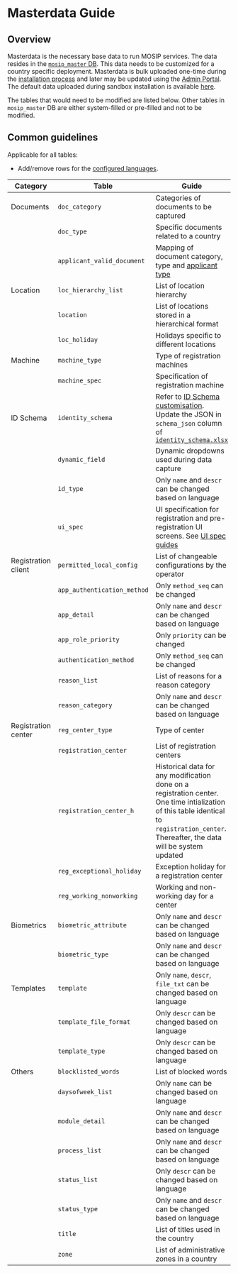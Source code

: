 # Masterdata Guide

## Overview
Masterdata is the necessary base data to run MOSIP services. The data resides in the [`mosip_master` DB](https://github.com/mosip/admin-services/tree/1.2.0-rc2/db_scripts/mosip_master). This data needs to be customized for a country specific deployment.  Masterdata is bulk uploaded one-time during the [installation process](https://github.com/mosip/mosip-infra/tree/1.2.0-rc2/deployment/v3/mosip/kernel/masterdata) and later may be updated using the [Admin Portal](admin-portal-guide.md). The default data uploaded during sandbox installation is available [here](https://github.com/mosip/mosip-data/tree/lts/mosip_master/xlsx). 

The tables that would need to be modified are listed below.  Other tables in `mosip_master` DB are either system-filled or pre-filled and not to be modified.

## Common guidelines
Applicable for all tables:

* Add/remove rows for the [configured languages](). 

|Category|Table|Guide|
|---|---|---|
|Documents|`doc_category`|Categories of documents to be captured|
||`doc_type`| Specific documents related to a country|
||`applicant_valid_document`|Mapping of document category, type and [applicant type](https://github.com/mosip/mosip-config/blob/develop3-v3/applicanttype.mvel)|
|Location|`loc_hierarchy_list`|List of location hierarchy|
||`location`|List of locations stored in a hierarchical format|
||`loc_holiday`|Holidays specific to different locations|
|Machine|`machine_type`|Type of registration machines|
||`machine_spec`|Specification of registration machine|
|ID Schema|`identity_schema`| Refer to [ID Schema customisation](id-schema.md). Update the JSON in `schema_json` column of [`identity_schema.xlsx`](https://github.com/mosip/mosip-data/tree/lts/mosip_master/xlsx/identity_schema.xlsx)|
||`dynamic_field`|Dynamic dropdowns used during data capture|
||`id_type`|Only `name` and `descr` can be changed based on language|
||`ui_spec`|UI specification for registration and pre-registration UI screens. See [UI spec guides]()|
|Registration client|`permitted_local_config`|List of changeable configurations by the operator|
||`app_authentication_method`| Only `method_seq` can be changed|
||`app_detail`|Only `name` and `descr` can be changed based on language|
||`app_role_priority`|Only `priority` can be changed|
||`authentication_method`|Only `method_seq` can be changed|
||`reason_list`|List of reasons for a reason category|
||`reason_category`|Only `name` and `descr` can be changed based on language|
|Registration center|`reg_center_type`|Type of center |
||`registration_center`|List of registration centers|
||`registration_center_h`|Historical data for any modification done on a registration center. One time intialization of this table identical to `registration_center`. Thereafter, the data will be system updated|
||`reg_exceptional_holiday`|Exception holiday for a registration center|
||`reg_working_nonworking`|Working and non-working day for a center|
|Biometrics|`biometric_attribute`|Only `name` and `descr` can be changed based on language|
||`biometric_type`|Only `name` and `descr` can be changed based on language|
|Templates|`template`|Only `name`, `descr`, `file_txt` can be changed based on language|
||`template_file_format`|Only `descr` can be changed based on language|
||`template_type`|Only `descr` can be changed based on language|
|Others|`blocklisted_words`|List of blocked words|
||`daysofweek_list`|Only `name` can be changed based on language|
||`module_detail`|Only `name` and `descr` can be changed based on language|
||`process_list`|Only `name` and `descr` can be changed based on language|
||`status_list`|Only `descr` can be changed based on language|
||`status_type`|Only `name` and `descr` can be changed based on language|
||`title`|List of titles used in the country|
||`zone`|List of administrative zones in a country|
